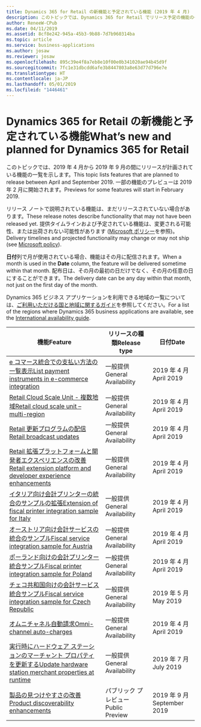 ```yaml
---
title: Dynamics 365 for Retail の新機能と予定されている機能 (2019 年 4 月)
description: このトピックでは、Dynamics 365 for Retail でリリース予定の機能の一覧を示します。
author: ReneeW-CPub
ms.date: 04/11/2019
ms.assetid: 8cf8e242-945a-45b3-9b88-7d7b960314ba
ms.topic: article
ms.service: business-applications
ms.author: josaw
ms.reviewer: josaw
ms.openlocfilehash: 895c39e4f8a7eb8e10f00e0b341020ae94b45d9f
ms.sourcegitcommit: 7fc1e31dbcdd6afe3b8447803a8e63d77d796e7e
ms.translationtype: HT
ms.contentlocale: ja-JP
ms.lasthandoff: 05/01/2019
ms.locfileid: "1446461"
---
```

#  <a name="whats-new-and-planned-for-dynamics-365-for-retail"></a><span data-ttu-id="7de29-103">Dynamics 365 for Retail の新機能と予定されている機能</span><span class="sxs-lookup"><span data-stu-id="7de29-103">What’s new and planned for Dynamics 365 for Retail</span></span>

<span data-ttu-id="7de29-104">このトピックでは、2019 年 4 月から 2019 年 9 月の間にリリースが計画されている機能の一覧を示します。</span><span class="sxs-lookup"><span data-stu-id="7de29-104">This topic lists features that are planned to release between April and September 2019.</span></span> <span data-ttu-id="7de29-105">一部の機能のプレビューは 2019 年 2 月に開始されます。</span><span class="sxs-lookup"><span data-stu-id="7de29-105">Previews for some features will start in February 2019.</span></span> 

<span data-ttu-id="7de29-106">リリース ノートで説明されている機能は、まだリリースされていない場合があります。</span><span class="sxs-lookup"><span data-stu-id="7de29-106">These release notes describe functionality that may not have been released yet.</span></span> <span data-ttu-id="7de29-107">提供タイムラインおよび予定されている機能は、変更される可能性、または出荷されない可能性があります ([Microsoft ポリシー](https://go.microsoft.com/fwlink/p/?linkid=2007332)を参照)。</span><span class="sxs-lookup"><span data-stu-id="7de29-107">Delivery timelines and projected functionality may change or may not ship (see [Microsoft policy](https://go.microsoft.com/fwlink/p/?linkid=2007332)).</span></span>

<span data-ttu-id="7de29-108">**日付**列で月が使用されている場合、機能はその月に配信されます。</span><span class="sxs-lookup"><span data-stu-id="7de29-108">When a month is used in the **Date** column, the feature will be delivered sometime within that month.</span></span> <span data-ttu-id="7de29-109">配布日は、その月の最初の日だけでなく、その月の任意の日にすることができます。</span><span class="sxs-lookup"><span data-stu-id="7de29-109">The delivery date can be any day within that month, not just on the first day of the month.</span></span>

<span data-ttu-id="7de29-110">Dynamics 365 ビジネス アプリケーションを利用できる地域の一覧については、[ご利用いただける国と地域に関するガイド](https://aka.ms/dynamics_365_international_availability_deck)を参照してください。</span><span class="sxs-lookup"><span data-stu-id="7de29-110">For a list of the regions where Dynamics 365 business applications are available, see the [International availability guide](https://aka.ms/dynamics_365_international_availability_deck).</span></span>



| <span data-ttu-id="7de29-111">機能</span><span class="sxs-lookup"><span data-stu-id="7de29-111">Feature</span></span>                                                                                | <span data-ttu-id="7de29-112">リリースの種類</span><span class="sxs-lookup"><span data-stu-id="7de29-112">Release type</span></span>         | <span data-ttu-id="7de29-113">日付</span><span class="sxs-lookup"><span data-stu-id="7de29-113">Date</span></span>            |
|----------------------------------------------------------------------------------------|----------------------|-----------------------------------------------|
| [<span data-ttu-id="7de29-114">e コマース統合での支払い方法の一覧表示</span><span class="sxs-lookup"><span data-stu-id="7de29-114">List payment instruments in e-commerce integration</span></span>](ListPI_RN.md)                        | <span data-ttu-id="7de29-115">一般提供</span><span class="sxs-lookup"><span data-stu-id="7de29-115">General Availability</span></span> | <span data-ttu-id="7de29-116">2019 年 4 月</span><span class="sxs-lookup"><span data-stu-id="7de29-116">April 2019</span></span>             |
| [<span data-ttu-id="7de29-117">Retail Cloud Scale Unit - 複数地域</span><span class="sxs-lookup"><span data-stu-id="7de29-117">Retail cloud scale unit – multi-region</span></span>](retail-cloud-scale-unit-multi-region.md)                        | <span data-ttu-id="7de29-118">一般提供</span><span class="sxs-lookup"><span data-stu-id="7de29-118">General Availability</span></span> | <span data-ttu-id="7de29-119">2019 年 4 月</span><span class="sxs-lookup"><span data-stu-id="7de29-119">April 2019</span></span>             |
| [<span data-ttu-id="7de29-120">Retail 更新プログラムの配信</span><span class="sxs-lookup"><span data-stu-id="7de29-120">Retail broadcast updates</span></span>](retail-broadcast-updates.md)                                          | <span data-ttu-id="7de29-121">一般提供</span><span class="sxs-lookup"><span data-stu-id="7de29-121">General Availability</span></span> | <span data-ttu-id="7de29-122">2019 年 4 月</span><span class="sxs-lookup"><span data-stu-id="7de29-122">April 2019</span></span>             |
| [<span data-ttu-id="7de29-123">Retail 拡張プラットフォームと開発者エクスペリエンスの改善</span><span class="sxs-lookup"><span data-stu-id="7de29-123">Retail extension platform and developer experience enhancements</span></span>](retail-extension-platform-developer-experience-enhancement.md)  | <span data-ttu-id="7de29-124">一般提供</span><span class="sxs-lookup"><span data-stu-id="7de29-124">General Availability</span></span> | <span data-ttu-id="7de29-125">2019 年 4 月</span><span class="sxs-lookup"><span data-stu-id="7de29-125">April 2019</span></span>             | 
| [<span data-ttu-id="7de29-126">イタリア向け会計プリンターの統合のサンプルの拡張</span><span class="sxs-lookup"><span data-stu-id="7de29-126">Extension of fiscal printer integration sample for Italy</span></span>](fiscal-printer-integration-sample-italy-2.md)           | <span data-ttu-id="7de29-127">一般提供</span><span class="sxs-lookup"><span data-stu-id="7de29-127">General Availability</span></span> | <span data-ttu-id="7de29-128">2019 年 4 月</span><span class="sxs-lookup"><span data-stu-id="7de29-128">April 2019</span></span>                                    |
| [<span data-ttu-id="7de29-129">オーストリア向け会計サービスの統合のサンプル</span><span class="sxs-lookup"><span data-stu-id="7de29-129">Fiscal service integration sample for Austria</span></span>](fiscal-service-integration-sample-austria.md)           | <span data-ttu-id="7de29-130">一般提供</span><span class="sxs-lookup"><span data-stu-id="7de29-130">General Availability</span></span> | <span data-ttu-id="7de29-131">2019 年 4 月</span><span class="sxs-lookup"><span data-stu-id="7de29-131">April 2019</span></span>                                    |
| [<span data-ttu-id="7de29-132">ポーランド向けの会計プリンター統合サンプル</span><span class="sxs-lookup"><span data-stu-id="7de29-132">Fiscal printer integration sample for Poland</span></span>](fiscal-printer-integration-sample-poland.md)           | <span data-ttu-id="7de29-133">一般提供</span><span class="sxs-lookup"><span data-stu-id="7de29-133">General Availability</span></span> | <span data-ttu-id="7de29-134">2019 年 4 月</span><span class="sxs-lookup"><span data-stu-id="7de29-134">April 2019</span></span>                                    |
| [<span data-ttu-id="7de29-135">チェコ共和国向けの会計サービス統合サンプル</span><span class="sxs-lookup"><span data-stu-id="7de29-135">Fiscal service integration sample for Czech Republic</span></span>](fiscal-service-integration-sample-czech-republic.md) | <span data-ttu-id="7de29-136">一般提供</span><span class="sxs-lookup"><span data-stu-id="7de29-136">General Availability</span></span> | <span data-ttu-id="7de29-137">2019 年 5 月</span><span class="sxs-lookup"><span data-stu-id="7de29-137">May 2019</span></span>                                      |
|[<span data-ttu-id="7de29-138">オムニチャネル自動請求</span><span class="sxs-lookup"><span data-stu-id="7de29-138">Omni-channel auto-charges</span></span>](omni-channel-auto-charges.md)  |<span data-ttu-id="7de29-139">一般提供</span><span class="sxs-lookup"><span data-stu-id="7de29-139">General Availability</span></span>  | <span data-ttu-id="7de29-140">2019 年 4 月</span><span class="sxs-lookup"><span data-stu-id="7de29-140">April 2019</span></span> |
| [<span data-ttu-id="7de29-141">実行時にハードウェア ステーションのマーチャント プロパティを更新する</span><span class="sxs-lookup"><span data-stu-id="7de29-141">Update hardware station merchant properties at runtime</span></span>](HWSMerchUpdate.md)                        | <span data-ttu-id="7de29-142">一般提供</span><span class="sxs-lookup"><span data-stu-id="7de29-142">General Availability</span></span> | <span data-ttu-id="7de29-143">2019 年 7 月</span><span class="sxs-lookup"><span data-stu-id="7de29-143">July 2019</span></span>             |
| [<span data-ttu-id="7de29-144">製品の見つけやすさの改善</span><span class="sxs-lookup"><span data-stu-id="7de29-144">Product discoverability enhancements</span></span>](product-discoverability-enhancements.md)                 | <span data-ttu-id="7de29-145">パブリック プレビュー</span><span class="sxs-lookup"><span data-stu-id="7de29-145">Public Preview</span></span> | <span data-ttu-id="7de29-146">2019 年 9 月</span><span class="sxs-lookup"><span data-stu-id="7de29-146">September 2019</span></span>                                      |



